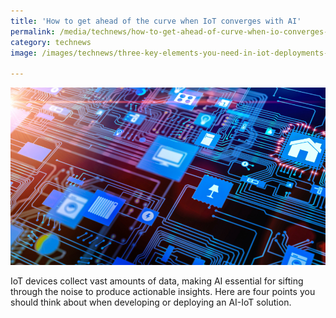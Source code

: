 ```yaml
---
title: 'How to get ahead of the curve when IoT converges with AI'
permalink: /media/technews/how-to-get-ahead-of-curve-when-io-converges-with-ai
category: technews
image: /images/technews/three-key-elements-you-need-in-iot-deployments-part1.png

---
```



![Three key elements needed in IoT deployments](/images/technews/three-key-elements-you-need-in-iot-deployments-part1.png)

IoT devices collect vast amounts of data, making AI essential for sifting through the noise to produce actionable insights. Here are four points you should think about when developing or deploying an AI-IoT solution.

